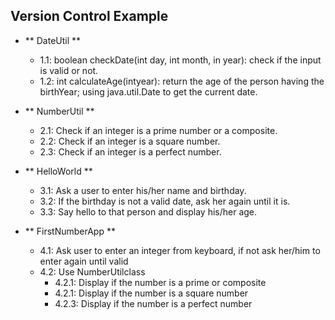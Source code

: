 Version Control Example
---

* ** DateUtil **
    * 1.1: boolean  checkDate(int  day,  int  month,  in  year): check if the input is valid or not.
    * 1.2: int calculateAge(intyear):  return the age of the person having the birthYear; using  java.util.Date to get the current date.

* ** NumberUtil **
    * 2.1: Check if an integer is a prime number or a composite.
    * 2.2: Check if an integer is a square number.
    * 2.3: Check if an integer is a perfect number.

* ** HelloWorld **
    * 3.1: Ask a user to  enter his/her name and birthday.
    * 3.2: If  the  birthday  is  not  a  valid  date,  ask  her  again  until  it  is.
    * 3.3: Say hello to that person and display his/her age.

* ** FirstNumberApp **
    * 4.1: Ask user to enter an integer from keyboard, if not ask her/him to enter again until valid
    * 4.2: Use NumberUtilclass
        * 4.2.1: Display if the number is a prime or composite 
        * 4.2.1: Display if the number is a square number
        * 4.2.3: Display if the number is a perfect number
